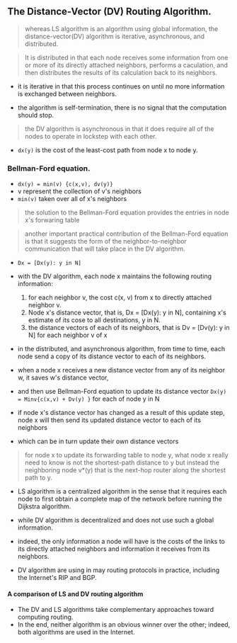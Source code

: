 ## The Distance-Vector (DV) Routing Algorithm.

> whereas LS algorithm is an algorithm using global information, the distance-vector(DV) algorithm is iterative, asynchronous, and distributed.

> It is distributed in that each node receives some information from one or more of its directly attached neighbors, 
> performs a caculation, and then distributes the results of its calculation back to its neighbors.

- it is iterative in that this process continues on until no more information is exchanged between neighbors.

- the algorithm is self-termination, there is no signal that the computation should stop.

> the DV algorithm is asynchronous in that it does require all of the nodes to operate in lockstep with each other.

- `dx(y)` is the cost of the least-cost path from node x to node y.

### Bellman-Ford equation.
- `dx(y) = min(v) {c(x,v), dv(y)}`
- v represent the collection of v's neighbors
- `min(v)` taken over all of x's neighbors

> the solution to the Bellman-Ford equation provides the entries in node x's forwaring table

> another important practical contribution of the Bellman-Ford equation is that it suggests the form of the neighbor-to-neighbor communication 
> that will take place in the DV algorithm.

- `Dx = [Dx(y): y in N]`
- with the DV algorithm, each node x maintains the following routing information:
  1. for each neighbor v, the cost c(x, v) from x to directly attached neighbor v.
  2. Node x's distance vector, that is, Dx = [Dx(y): y in N], containing x's estimate of its cose to all destinations, y in N.
  3. the distance vectors of each of its neighbors, that is Dv = [Dv(y): y in N] for each neighbor v of x
  
- in the distributed, and asynchronous algorithm, from time to time, each node send a copy of its distance vector to each of its neighbors.
- when a node x receives a new distance vector from any of its neighbor w, it saves w's distance vector, 
- and then use Bellman-Ford equation to update its distance vector
  `Dx(y) = Minv{c(x,v) + Dv(y) }` for each of node y in N
- if node x's distance vector has changed as a result of this update step, node x will then send its updated distance vector to each of its neighbors
- which can be in turn update their own distance vectors
> for node x to update its forwarding table to node y, what node x really need to know is not the shortest-path distance to y
> but instead the neighboring node v*(y) that is the next-hop router along the shortest path to y.

- LS algorithm is a centralized algorithm in the sense that it requires each node to first obtain a complete map of the network before running the Dijkstra algorithm.

- while DV algorithm is decentralized and does not use such a global information.
- indeed, the only information a node will have is the costs of the links to its directly attached neighbors and information it receives from its neighbors.

- DV algorithm are using in may routing protocols in practice, including the Internet's RIP and BGP.


#### A comparison of LS and DV routing algorithm
- The DV and LS algorithms take complementary approaches toward computing routing.
- In the end, neither algorithm is an obvious winner over the other; indeed, both algorithms are used in the Internet.
